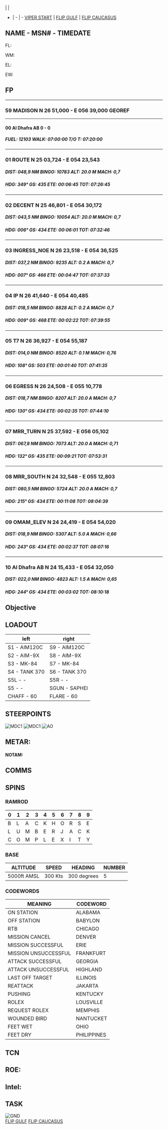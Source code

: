 |  | 
- | - | -
[VIPER START](/F16START.MD) | [FLIP GULF](https://www.dropbox.com/s/sp91zf63rx0esao/FLIP_GULFR2_EC1.pdf?dl=0) | [FLIP CAUCASUS](https://www.dropbox.com/s/ppiqy9ba7i8h8op/FLIP_CAUR_EC1.pdf?dl=0)

## NAME - MSN# - TIMEDATE

FL: 

WM: 

EL: 

EW: 


## FP

---  												
###	59	MADISON	N	26	51,000	  -  	E	056	39,000		GEOREF	
												
---  												
####	00	Al Dhafra AB									0 - 0	
#####  	FUEL:		12103		WALK:		07:00:00	T/O T:		07:20:00		
												
												
---  												
###	01	ROUTE	N	25	03,724	  -  	E	054	23,543			
#####	DIST:	048,9  NM	BINGO:	10783	ALT:		20.0 M	MACH:	0,7			
#####	HDG:	349°	GS:	435	ETE:		00:06:45	TOT:		07:26:45		
												
												
---  												
###	02	DECENT	N	25	46,801	  -  	E	054	30,172			
#####	DIST:	043,5  NM	BINGO:	10054	ALT:		20.0 M	MACH:	0,7			
#####	HDG:	006°	GS:	434	ETE:		00:06:01	TOT:		07:32:46		
												
												
---  												
###	03	INGRESS_NOE	N	26	23,518	  -  	E	054	36,525			
#####	DIST:	037,2  NM	BINGO:	9235	ALT:		0.2 A	MACH:	0,7			
#####	HDG:	007°	GS:	466	ETE:		00:04:47	TOT:		07:37:33		
												
												
---  												
###	04	IP	N	26	41,640	  -  	E	054	40,485			
#####	DIST:	018,5  NM	BINGO:	8828	ALT:		0.2 A	MACH:	0,7			
#####	HDG:	009°	GS:	468	ETE:		00:02:22	TOT:		07:39:55		
												
												
---  												
###	05	T7	N	26	36,927	  -  	E	054	55,187			
#####	DIST:	014,0  NM	BINGO:	8520	ALT:		0.1 M	MACH:	0,76			
#####	HDG:	108°	GS:	503	ETE:		00:01:40	TOT:		07:41:35		
												
												
---  												
###	06	EGRESS	N	26	24,508	  -  	E	055	10,778			
#####	DIST:	018,7  NM	BINGO:	8207	ALT:		20.0 A	MACH:	0,7			
#####	HDG:	130°	GS:	434	ETE:		00:02:35	TOT:		07:44:10		
												
												
---  												
###	07	MRR_TURN	N	25	37,592	  -  	E	056	05,102			
#####	DIST:	067,8  NM	BINGO:	7073	ALT:		20.0 A	MACH:	0,71			
#####	HDG:	132°	GS:	435	ETE:		00:09:21	TOT:		07:53:31		
												
												
---  												
###	08	MRR_SOUTH	N	24	32,548	  -  	E	055	12,803			
#####	DIST:	080,5  NM	BINGO:	5724	ALT:		20.0 A	MACH:	0,7			
#####	HDG:	215°	GS:	434	ETE:		00:11:08	TOT:		08:04:39		
												
												
---  												
###	09	OMAM_ELEV	N	24	24,419	  -  	E	054	54,020			
#####	DIST:	018,9  NM	BINGO:	5307	ALT:		5.0 A	MACH:	0,66			
#####	HDG:	243°	GS:	434	ETE:		00:02:37	TOT:		08:07:16		
												
												
---  												
###	10	Al Dhafra AB	N	24	15,433	  -  	E	054	32,050			
#####	DIST:	022,0  NM	BINGO:	4823	ALT:		1.5 A	MACH:	0,65			
#####	HDG:	244°	GS:	434	ETE:		00:03:02	TOT:		08:10:18		
												


				


## Objective
#### 



## LOADOUT

left | right
----- | -----
S1 - AIM120C | S9 - AIM120C
S2 - AIM-9X | S8 - AIM-9X
S3 - MK-84 | S7 - MK-84
S4 - TANK 370 | S6 - TANK 370
S5L - - | S5R - -
S5 - - | SGUN - SAPHEI
CHAFF - 60 | FLARE - 60



## STEERPOINTS


![MDC1](--MDC10.PNG)
![MDC1](--MDC20.PNG)
![AO](E50.png)

## METAR: 

#### NOTAM: 



## COMMS

## SPINS

### RAMROD

| 0 | 1 | 2 | 3 | 4 | 5 | 6 | 7 | 8 | 9 |
| - | - | - | - | - | - | - | - | - | - |
| B | L | A | C | K | H | O | R | S | E |
| L | U | M | B | E | R | J | A | C | K |
| C | O | M | P | L | E | X | I | T | Y |

### BASE

| ALTITUDE | SPEED | HEADING | NUMBER| 
| -------- | ----- | ------- | ----- | 
| 5000ft AMSL | 300 Kts | 300 degrees | 5 |

### CODEWORDS

| MEANING | CODEWORD | 
| ------- | -------- | 
| ON STATION | ALABAMA | 
| OFF STATION | BABYLON |
| RTB | CHICAGO |
| MISSION CANCEL | DENVER |
| MISSION SUCCESSFUL| ERIE |
| MISSION UNSUCCESSFUL| FRANKFURT |
| ATTACK SUCCESSFUL | GEORGIA |
| ATTACK UNSUCCESSFUL | HIGHLAND |
| LAST OFF TARGET| ILLINOIS |
| REATTACK | JAKARTA |
| PUSHING | KENTUCKY |
| ROLEX | LOUSVILLE |
| REQUEST ROLEX| MEMPHIS|
| WOUNDED BIRD | NANTUCKET |
| FEET WET | OHIO |
| FEET DRY | PHILIPPINES |

## TCN


## ROE:



## Intel:


## TASK


![GND](/FLIPS/OMAM_GND.png)  
[FLIP GULF](https://www.dropbox.com/s/sp91zf63rx0esao/FLIP_GULFR2_EC1.pdf?dl=0)
[FLIP CAUCASUS](https://www.dropbox.com/s/ppiqy9ba7i8h8op/FLIP_CAUR_EC1.pdf?dl=0)

